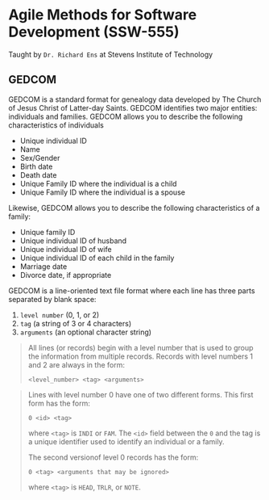 # Agile Methods for Software Development (SSW-555)

Taught by `Dr. Richard Ens` at Stevens Institute of Technology

## GEDCOM

GEDCOM is a standard format for genealogy data developed by The Church of Jesus Christ of Latter-day Saints. GEDCOM identifies two major entities: individuals and families.  GEDCOM allows you to describe the following characteristics of individuals

- Unique individual ID
- Name
- Sex/Gender
- Birth date
- Death date
- Unique Family ID where the individual is a child
- Unique Family ID where the individual is a spouse

Likewise, GEDCOM allows you to describe the following characteristics of a family:

- Unique family ID 
- Unique individual ID of husband
- Unique individual ID of wife
- Unique individual ID of each child in the family
- Marriage date
- Divorce date, if appropriate

GEDCOM is a line-oriented text file format where each line has three parts separated by blank space: 

1. `level number` (0, 1, or 2) 
1. `tag` (a string of 3 or 4 characters)
1. `arguments` (an optional character string) 

> All lines (or records) begin with a level number that is used to group the information from multiple records. Records with level numbers 1 and 2 are always in the form: 
> 
> `<level_number> <tag> <arguments>`

> Lines with level number 0 have one of two different forms. This first form has the form:
>
> `0 <id> <tag>`
>
> where `<tag>` is `INDI` or `FAM`. The `<id>` field between the `0` and the tag is a unique identifier used to identify an individual or a family. 
> 
> The second versionof level 0 records has the form:
> 
> `0 <tag> <arguments that may be ignored>`
> 
> where `<tag>` is `HEAD`, `TRLR`, or `NOTE`.
